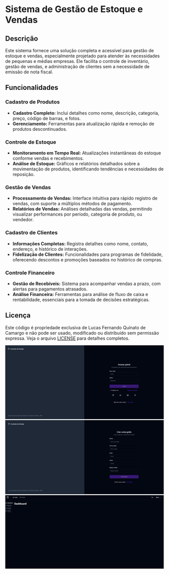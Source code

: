 
# Sistema de Gestão de Estoque e Vendas

## Descrição

Este sistema fornece uma solução completa e acessível para gestão de estoque e vendas, especialmente projetado para atender às necessidades de pequenas e médias empresas. Ele facilita o controle de inventário, gestão de vendas, e administração de clientes sem a necessidade de emissão de nota fiscal.

## Funcionalidades

### Cadastro de Produtos
- **Cadastro Completo:** Inclui detalhes como nome, descrição, categoria, preço, código de barras, e fotos.
- **Gerenciamento:** Ferramentas para atualização rápida e remoção de produtos descontinuados.

### Controle de Estoque
- **Monitoramento em Tempo Real:** Atualizações instantâneas do estoque conforme vendas e recebimentos.
- **Análise de Estoque:** Gráficos e relatórios detalhados sobre a movimentação de produtos, identificando tendências e necessidades de reposição.

### Gestão de Vendas
- **Processamento de Vendas:** Interface intuitiva para rápido registro de vendas, com suporte a múltiplos métodos de pagamento.
- **Relatórios de Vendas:** Análises detalhadas das vendas, permitindo visualizar performances por período, categoria de produto, ou vendedor.

### Cadastro de Clientes
- **Informações Completas:** Registra detalhes como nome, contato, endereço, e histórico de interações.
- **Fidelização de Clientes:** Funcionalidades para programas de fidelidade, oferecendo descontos e promoções baseados no histórico de compras.

### Controle Financeiro
- **Gestão de Recebíveis:** Sistema para acompanhar vendas a prazo, com alertas para pagamentos atrasados.
- **Análise Financeira:** Ferramentas para análise de fluxo de caixa e rentabilidade, essenciais para a tomada de decisões estratégicas.

## Licença

Este código é propriedade exclusiva de Lucas Fernando Quinato de Camargo e não pode ser usado, modificado ou distribuído sem permissão expressa. Veja o arquivo [LICENSE](LICENSE) para detalhes completos.


![Login](./utils/images/controle_vendas.png)
![Cadastro](./utils/images/sign-up.png)
![Dashboard](./utils/images/dashboard.png)